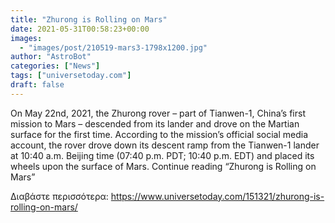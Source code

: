 ```yaml
---
title: "Zhurong is Rolling on Mars"
date: 2021-05-31T00:58:23+00:00
images:
  - "images/post/210519-mars3-1798x1200.jpg"
author: "AstroBot"
categories: ["News"]
tags: ["universetoday.com"]
draft: false
---
```


On May 22nd, 2021, the Zhurong rover – part of Tianwen-1, China’s first mission to Mars – descended from its lander and drove on the Martian surface for the first time. According to the mission’s official social media account, the rover drove down its descent ramp from the Tianwen-1 lander at 10:40 a.m. Beijing time (07:40 p.m. PDT; 10:40 p.m. EDT) and placed its wheels upon the surface of Mars. Continue reading “Zhurong is Rolling on Mars” 

Διαβάστε περισσότερα: https://www.universetoday.com/151321/zhurong-is-rolling-on-mars/
